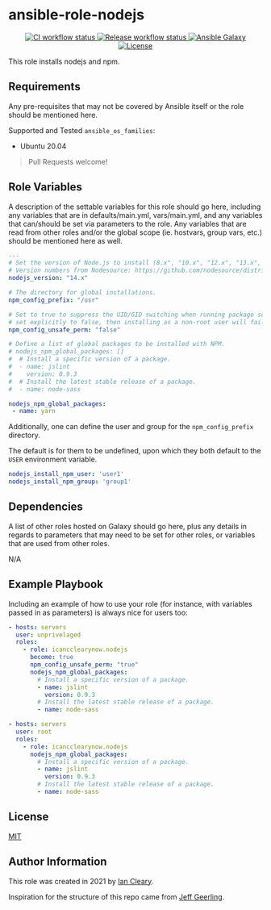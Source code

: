 ansible-role-nodejs
=========

<p align="center">

<a href="https://github.com/icancclearynow/ansible-role-nodejs/actions?query=workflow%3Aci" target="_blank">
    <img src="https://github.com/icancclearynow/ansible-role-nodejs/workflows/CI/badge.svg" alt="CI workflow status">
</a>

<a href="https://github.com/icancclearynow/ansible-role-nodejs/actions?query=workflow%3Arelease" target="_blank">
    <img src="https://github.com/icancclearynow/ansible-role-nodejs/workflows/Release/badge.svg" alt="Release workflow status">
</a>
<a href="https://galaxy.ansible.com/icancclearynow/nodejs" target="_blank">
    <img src="https://img.shields.io/badge/ansible--galaxy-icancclearynow.nodejs-blue.svg" alt="Ansible Galaxy">
</a>
<a href="https://raw.githubusercontent.com/icancclearynow/ansible-role-nodejs/main/LICENSE" target="_blank">
    <img src="https://img.shields.io/badge/license-MIT-blue.svg" alt="License">
</a>
</p>

This role installs nodejs and npm.

Requirements
------------

Any pre-requisites that may not be covered by Ansible itself or the role should be mentioned here.

Supported and Tested `ansible_os_families`:

* Ubuntu 20.04

> Pull Requests welcome!

Role Variables
--------------

A description of the settable variables for this role should go here, including any variables that are in defaults/main.yml, vars/main.yml, and any variables that can/should be set via parameters to the role. Any variables that are read from other roles and/or the global scope (ie. hostvars, group vars, etc.) should be mentioned here as well.

```yaml
---
# Set the version of Node.js to install (8.x", "10.x", "12.x", "13.x", etc.).
# Version numbers from Nodesource: https://github.com/nodesource/distributions
nodejs_version: "14.x"

# The directory for global installations.
npm_config_prefix: "/usr"

# Set to true to suppress the UID/GID switching when running package scripts. If
# set explicitly to false, then installing as a non-root user will fail.
npm_config_unsafe_perm: "false"

# Define a list of global packages to be installed with NPM.
# nodejs_npm_global_packages: []
#  # Install a specific version of a package.
#  - name: jslint
#    version: 0.9.3
#  # Install the latest stable release of a package.
#  - name: node-sass

nodejs_npm_global_packages:
 - name: yarn
```

Additionally, one can define the user and group for the `npm_config_prefix` directory.

The default is for them to be undefined, upon which they both  default to the `USER` environment variable.

```yaml
nodejs_install_npm_user: 'user1'
nodejs_install_npm_group: 'group1'
```

Dependencies
------------

A list of other roles hosted on Galaxy should go here, plus any details in regards to parameters that may need to be set for other roles, or variables that are used from other roles.

N/A

Example Playbook
----------------

Including an example of how to use your role (for instance, with variables passed in as parameters) is always nice for users too:

```yaml
- hosts: servers
  user: unprivelaged
  roles:
    - role: icancclearynow.nodejs
      become: true
      npm_config_unsafe_perm: "true"
      nodejs_npm_global_packages:
        # Install a specific version of a package.
        - name: jslint
          version: 0.9.3
        # Install the latest stable release of a package.
        - name: node-sass
```

```yaml
- hosts: servers
  user: root
  roles:
    - role: icancclearynow.nodejs
      nodejs_npm_global_packages:
        # Install a specific version of a package.
        - name: jslint
          version: 0.9.3
        # Install the latest stable release of a package.
        - name: node-sass
```

License
-------

[MIT](LICENSE)

Author Information
------------------

This role was created in 2021 by [Ian Cleary](https://icancclearynow.dev).

Inspiration for the structure of this repo came from [Jeff Geerling](https://github.com/geerlingguy/ansible-role-nodejs).

